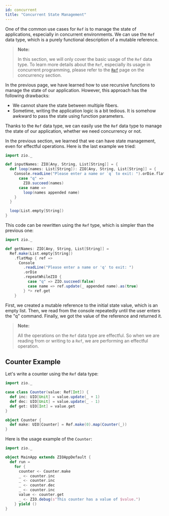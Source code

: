 ```yaml
---
id: concurrent
title: "Concurrent State Management"
---
```


One of the common use cases for `Ref` is to manage the state of applications, especially in concurrent environments. We can use the `Ref` data type, which is a purely functional description of a mutable reference.

> **Note:**
>
> In this section, we will only cover the basic usage of the `Ref` data type. To learn more details about the `Ref`, especially its usage in concurrent programming, please refer to the [`Ref`](../concurrency/ref.md) page on the concurrency section.

In the previous page, we have learned how to use recursive functions to manage the state of our application. However, this approach has the following drawbacks:
- We cannot share the state between multiple fibers.
- Sometime, writing the application logic is a bit tedious. It is somehow awkward to pass the state using function parameters.

Thanks to the `Ref` data type, we can easily use the `Ref` data type to manage the state of our application, whether we need concurrency or not.

In the previous section, we learned that we can have state management, even for effectful operations. Here is the last example we tried:

```scala mdoc:compile-only
import zio._

def inputNames: ZIO[Any, String, List[String]] = {
  def loop(names: List[String]): ZIO[Any, String, List[String]] = {
    Console.readLine("Please enter a name or `q` to exit: ").orDie.flatMap {
      case "q" =>
        ZIO.succeed(names)
      case name =>
        loop(names appended name)
    }
  }

  loop(List.empty[String])
}
```

This code can be rewritten using the `Ref` type, which is simpler than the previous one:

```scala mdoc:compile-only
import zio._

def getNames: ZIO[Any, String, List[String]] =
  Ref.make(List.empty[String])
    .flatMap { ref =>
      Console
        .readLine("Please enter a name or 'q' to exit: ")
        .orDie
        .repeatWhileZIO {
          case "q" => ZIO.succeed(false)
          case name => ref.update(_ appended name).as(true)
        } *> ref.get
    }
```

First, we created a mutable reference to the initial state value, which is an empty list. Then, we read from the console repeatedly until the user enters the "q" command. Finally, we got the value of the reference and returned it.

> **Note:**
>
> All the operations on the `Ref` data type are effectful. So when we are reading from or writing to a `Ref`, we are performing an effectful operation.

## Counter Example

Let's write a counter using the `Ref` data type:

```scala mdoc:silent
import zio._

case class Counter(value: Ref[Int]) {
  def inc: UIO[Unit] = value.update(_ + 1)
  def dec: UIO[Unit] = value.update(_ - 1)
  def get: UIO[Int] = value.get
}

object Counter {
  def make: UIO[Counter] = Ref.make(0).map(Counter(_))
}
```

Here is the usage example of the `Counter`:

```scala mdoc:compile-only
import zio._

object MainApp extends ZIOAppDefault {
  def run =
    for {
      counter <- Counter.make
      _ <- counter.inc
      _ <- counter.inc
      _ <- counter.dec
      _ <- counter.inc
      value <- counter.get
      _ <- ZIO.debug(s"This counter has a value of $value.")
    } yield ()
}
```
